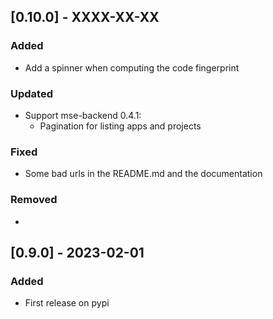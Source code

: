 ## \[0.10.0\] - XXXX-XX-XX

### Added

* Add a spinner when computing the code fingerprint

### Updated

* Support mse-backend 0.4.1:
  * Pagination for listing apps and projects

### Fixed

* Some bad urls in the README.md and the documentation

### Removed

* 


## \[0.9.0\] - 2023-02-01

### Added

* First release on pypi